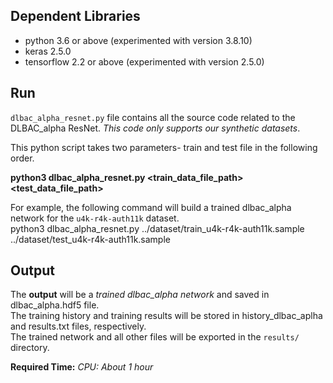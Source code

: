 ## Dependent Libraries ##
  * python 3.6 or above (experimented with version 3.8.10)
  * keras 2.5.0
  * tensorflow 2.2 or above (experimented with version 2.5.0)

## Run ##
`dlbac_alpha_resnet.py` file contains all the source code related to the DLBAC_alpha ResNet. _This code only supports our synthetic datasets_.

This python script takes two parameters- train and test file in the following order.

**python3 dlbac_alpha_resnet.py <train_data_file_path> <test_data_file_path>**

For example, the following command will build a trained dlbac_alpha network for the `u4k-r4k-auth11k` dataset.  
python3 dlbac_alpha_resnet.py ../dataset/train_u4k-r4k-auth11k.sample ../dataset/test_u4k-r4k-auth11k.sample 

## Output ##
The **output** will be a *trained dlbac_alpha network* and saved in dlbac_alpha.hdf5 file.  
The training history and training results will be stored in history_dlbac_aplha and results.txt files, respectively.  
The trained network and all other files will be exported in the `results/` directory.  

**Required Time:** _CPU: About 1 hour_  
